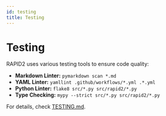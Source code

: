 ```yaml
---
id: testing
title: Testing
---
```


# Testing

RAPID2 uses various testing tools to ensure code quality:
- **Markdown Linter:** `pymarkdown scan *.md`
- **YAML Linter:** `yamllint .github/workflows/*.yml .*.yml`
- **Python Linter:** `flake8 src/*.py src/rapid2/*.py`
- **Type Checking:** `mypy --strict src/*.py src/rapid2/*.py`

For details, check [TESTING.md](https://github.com/c-h-david/rapid2/blob/main/TESTING.md).
